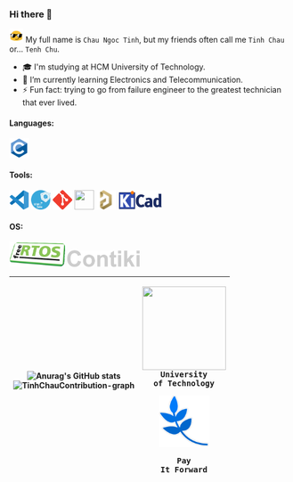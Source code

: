### Hi there 👋

<img width="25" height="25" src="Icons/motion_icon.gif"/> My full name is `Chau Ngoc Tinh`, but my friends often call me `Tinh Chau` or... `Tenh Chu`.

- 🎓 I'm studying at HCM University of Technology.
- 🌱 I’m currently learning Electronics and Telecommunication.
- ⚡ Fun fact: trying to go from failure engineer to the greatest technician that ever lived.

<h4 align="left">Languages:</h4>
<p><a target="_blank" rel="noreferrer"> 
<img src="./Icons/c-original.svg"       width="35" height="35"/></a></p>

<h4 align="left">Tools:</h4>
<p><a target="_blank" rel="noreferrer">
<img src="./Icons/code.png"             width="35" height="35">
<img src="./Icons/stm32cube.png"        width="35" height="35">
<img src="./Icons/git-scm-icon.svg"     width="35" height="35"> 
<img src="./Icons/Github.ico"           width="35" height="35"/>
<img src="./Icons/altium_designer.png"  width="35" height="35"/>
<img src="./Icons/KiCad.png"            width="80" height="35"/></a></p>

<h4 align="left">OS:</h4>

<p><a target="_blank" rel="noreferrer">
<img src="./Icons/free_rtos.png"        width="100" height="45"/>
<img src="./Icons/contiki_os.png"       width="130" height="30"/><a></p>

|![Anurag's GitHub stats](https://github-readme-stats.vercel.app/api?username=Hnit3003&show_icons=true&theme=transparent&custom_title=MyStats&rank_icon=github&hide_border=true&icon_color=FFFFFF&title_color=FFFFFF&ring_color=FFFFFF&text_color=1488D8&card_width=500)<br><img src="https://github-readme-activity-graph.vercel.app/graph?username=Hnit3003&bg_color=0e1118&hide_border=true&custom_title=TinhChau's%20Contribution%20Graph&area=true&area_color=1488D8&title_color=1488D8&line=1488D8&point=1488D8&theme=high-contrast" width="650" alt="TinhChauContribution-graph" title="TinhChau's Contribution Graph">|<pre><img align="center" width="150" height="150" src="Icons/bku.ico"/><br>University of Technology</pre> <pre><img align="center" width="90" height="93" src="Icons/PIF_Leaf.png"/><br><br>Pay It Forward</pre>|
|---|---|
